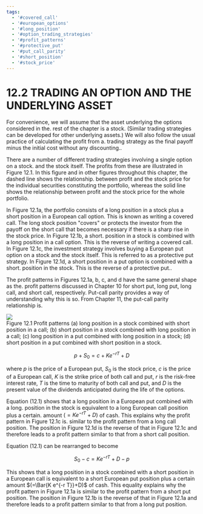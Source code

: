 ```yaml
---
tags:
  - '#covered_call'
  - '#european_options'
  - '#long_position'
  - '#option_trading_strategies'
  - '#profit_patterns'
  - '#protective_put'
  - '#put_call_parity'
  - '#short_position'
  - '#stock_price'
---
```

# 12.2 TRADING AN OPTION AND THE UNDERLYING ASSET  

For convenience, we will assume that the asset underlying the options considered in the. rest of the chapter is a stock. (Similar trading strategies can be developed for other underlying assets.) We will also follow the usual practice of calculating the profit from a. trading strategy as the final payoff minus the initial cost without any discounting..  

There are a number of different trading strategies involving a single option on a stock. and the stock itself. The profits from these are illustrated in Figure 12.1. In this figure and in other figures throughout this chapter, the dashed line shows the relationship. between profit and the stock price for the individual securities constituting the portfolio, whereas the solid line shows the relationship between profit and the stock price for the whole portfolio.  

In Figure 12.1a, the portfolio consists of a long position in a stock plus a short position in a European call option. This is known as writing a covered call. The long stock position "covers" or protects the investor from the payoff on the short call that becomes necessary if there is a sharp rise in the stock price. In Figure 12.1b, a short. position in a stock is combined with a long position in a call option. This is the reverse of writing a covered call. In Figure 12.1c, the investment strategy involves buying a European put option on a stock and the stock itself. This is referred to as a protective put strategy. In Figure 12.1d, a short position in a put option is combined with a short. position in the stock. This is the reverse of a protective put..  

The profit patterns in Figures 12.1a, b, c, and d have the same general shape as the. profit patterns discussed in Chapter 10 for short put, long put, long call, and short call, respectively. Put-call parity provides a way of understanding why this is so. From Chapter 11, the put-call parity relationship is.  

![](03a93cacbf9c725ddbbec713441bcbf4463bfcfb64bd4a81d125c7bb79c8e57d.jpg)  
Figure 12.1  Profit patterns (a) long position in a stock combined with short position in a call; (b) short position in a stock combined with long position in a call; (c) long position in a put combined with long position in a stock; (d) short position in a put combined with short position in a stock.  

$$
p+S_{0}=c+K e^{-r T}+D
$$  

where $p$ is the price of a European put, $S_{0}$ is the stock price, $c$ is the price of a European call, $K$ is the strike price of both call and put, $r$ is the risk-free interest rate, $T$ is the time to maturity of both call and put, and $D$ is the present value of the dividends anticipated during the life of the options.  

Equation (12.1) shows that a long position in a European put combined with a long. position in the stock is equivalent to a long European call position plus a certain. amount $(=K e^{-r T}+D)$ of cash. This explains why the profit pattern in Figure 12.1c is. similar to the profit pattern from a long call position. The position in Figure 12.1d is the reverse of that in Figure 12.1c and therefore leads to a profit pattern similar to that from a short call position.  

Equation (12.1) can be rearranged to become  

$$
S_{0}-c=K e^{-r T}+D-p
$$  

This shows that a long position in a stock combined with a short position in a European call is equivalent to a short European put position plus a certain amount $(=\Bar{K e^{-r T}}+D)$ of cash. This equality explains why the profit pattern in Figure 12.1a is similar to the profit pattern from a short put position. The position in Figure 12.1b is the reverse of that in Figure 12.1a and therefore leads to a profit pattern similar to that from a long put position.  

